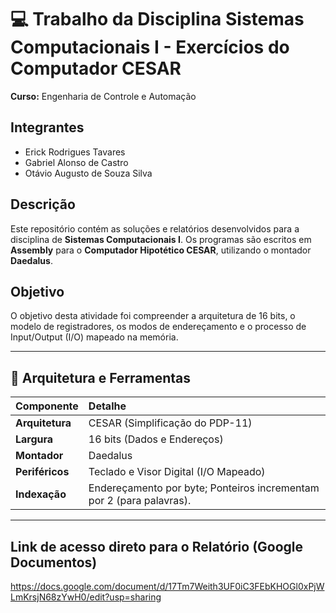 # 💻 Trabalho da Disciplina Sistemas Computacionais I - Exercícios do Computador CESAR
**Curso:** Engenharia de Controle e Automação 

## Integrantes
- Erick Rodrigues Tavares  
- Gabriel Alonso de Castro  
- Otávio Augusto de Souza Silva

## Descrição
Este repositório contém as soluções e relatórios desenvolvidos para a disciplina de **Sistemas Computacionais I**. Os programas são escritos em **Assembly** para o **Computador Hipotético CESAR**, utilizando o montador **Daedalus**.

## Objetivo
O objetivo desta atividade foi compreender a arquitetura de 16 bits, o modelo de registradores, os modos de endereçamento e o processo de Input/Output (I/O) mapeado na memória.

---

## 🔧 Arquitetura e Ferramentas

| Componente | Detalhe |
| :--- | :--- |
| **Arquitetura** | CESAR (Simplificação do PDP-11) |
| **Largura** | 16 bits (Dados e Endereços) |
| **Montador** | Daedalus |
| **Periféricos** | Teclado e Visor Digital (I/O Mapeado) |
| **Indexação** | Endereçamento por byte; Ponteiros incrementam por 2 (para palavras). |

---
## Link de acesso direto para o Relatório (Google Documentos)
https://docs.google.com/document/d/17Tm7Weith3UF0iC3FEbKHOGl0xPjWLmKrsjN68zYwH0/edit?usp=sharing

